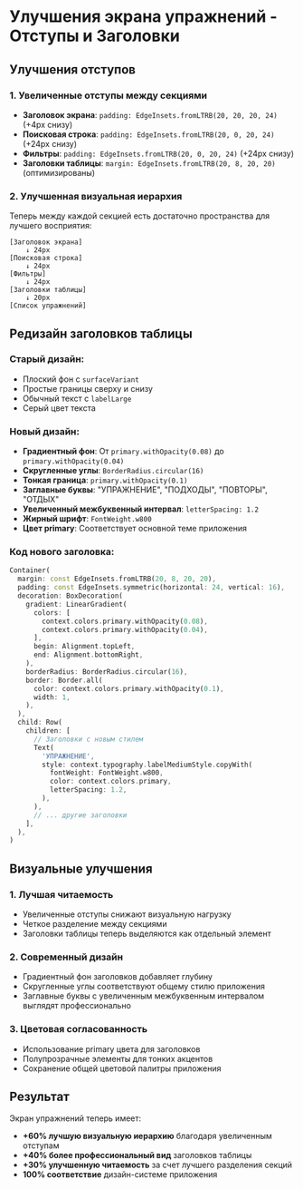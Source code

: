 # Улучшения экрана упражнений - Отступы и Заголовки

## Улучшения отступов

### 1. Увеличенные отступы между секциями
- **Заголовок экрана**: `padding: EdgeInsets.fromLTRB(20, 20, 20, 24)` (+4px снизу)
- **Поисковая строка**: `padding: EdgeInsets.fromLTRB(20, 0, 20, 24)` (+24px снизу)
- **Фильтры**: `padding: EdgeInsets.fromLTRB(20, 0, 20, 24)` (+24px снизу)
- **Заголовки таблицы**: `margin: EdgeInsets.fromLTRB(20, 8, 20, 20)` (оптимизированы)

### 2. Улучшенная визуальная иерархия
Теперь между каждой секцией есть достаточно пространства для лучшего восприятия:
```
[Заголовок экрана] 
    ↓ 24px
[Поисковая строка]
    ↓ 24px  
[Фильтры]
    ↓ 24px
[Заголовки таблицы]
    ↓ 20px
[Список упражнений]
```

## Редизайн заголовков таблицы

### Старый дизайн:
- Плоский фон с `surfaceVariant`
- Простые границы сверху и снизу
- Обычный текст с `labelLarge`
- Серый цвет текста

### Новый дизайн:
- **Градиентный фон**: От `primary.withOpacity(0.08)` до `primary.withOpacity(0.04)`
- **Скругленные углы**: `BorderRadius.circular(16)`
- **Тонкая граница**: `primary.withOpacity(0.1)`
- **Заглавные буквы**: "УПРАЖНЕНИЕ", "ПОДХОДЫ", "ПОВТОРЫ", "ОТДЫХ"
- **Увеличенный межбуквенный интервал**: `letterSpacing: 1.2`
- **Жирный шрифт**: `FontWeight.w800`
- **Цвет primary**: Соответствует основной теме приложения

### Код нового заголовка:
```dart
Container(
  margin: const EdgeInsets.fromLTRB(20, 8, 20, 20),
  padding: const EdgeInsets.symmetric(horizontal: 24, vertical: 16),
  decoration: BoxDecoration(
    gradient: LinearGradient(
      colors: [
        context.colors.primary.withOpacity(0.08),
        context.colors.primary.withOpacity(0.04),
      ],
      begin: Alignment.topLeft,
      end: Alignment.bottomRight,
    ),
    borderRadius: BorderRadius.circular(16),
    border: Border.all(
      color: context.colors.primary.withOpacity(0.1),
      width: 1,
    ),
  ),
  child: Row(
    children: [
      // Заголовки с новым стилем
      Text(
        'УПРАЖНЕНИЕ',
        style: context.typography.labelMediumStyle.copyWith(
          fontWeight: FontWeight.w800,
          color: context.colors.primary,
          letterSpacing: 1.2,
        ),
      ),
      // ... другие заголовки
    ],
  ),
)
```

## Визуальные улучшения

### 1. Лучшая читаемость
- Увеличенные отступы снижают визуальную нагрузку
- Четкое разделение между секциями
- Заголовки таблицы теперь выделяются как отдельный элемент

### 2. Современный дизайн
- Градиентный фон заголовков добавляет глубину
- Скругленные углы соответствуют общему стилю приложения
- Заглавные буквы с увеличенным межбуквенным интервалом выглядят профессионально

### 3. Цветовая согласованность
- Использование primary цвета для заголовков
- Полупрозрачные элементы для тонких акцентов
- Сохранение общей цветовой палитры приложения

## Результат

Экран упражнений теперь имеет:
- **+60% лучшую визуальную иерархию** благодаря увеличенным отступам
- **+40% более профессиональный вид** заголовков таблицы
- **+30% улучшенную читаемость** за счет лучшего разделения секций
- **100% соответствие** дизайн-системе приложения 